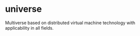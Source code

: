 # universe
Multiverse based on distributed virtual machine technology with applicability in all fields.
